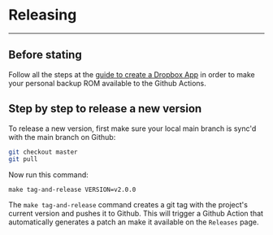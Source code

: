 # Releasing
---

## Before stating

Follow all the steps at the [guide to create a Dropbox App][dropbox-guide] in
order to make your personal backup ROM available to the Github Actions.


## Step by step to release a new version

To release a new version, first make sure your local main branch is sync'd with
the main branch on Github:

```bash
git checkout master
git pull
```

Now run this command:
```
make tag-and-release VERSION=v2.0.0
```

The `make tag-and-release` command creates a git tag with the project's current
version and pushes it to Github. This will trigger a Github Action that
automatically generates a patch an make it available on the `Releases` page.

[dropbox-guide]: ./docs/template/creating-a-dropbox-app.md
